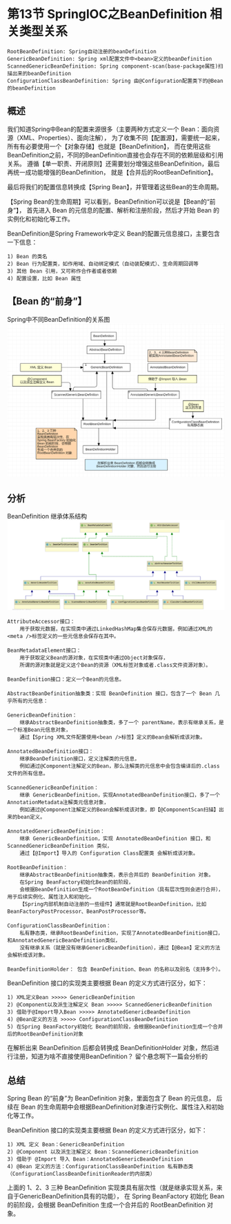 # 第13节 SpringIOC之BeanDefinition 相关类型关系

```text
RootBeanDefinition: Spring自动注册的beanDefinition
GenericBeanDefinition: Spring xml配置文件中<bean>定义的beanDefinition
ScannedGenericBeanDefinition: Spring component-scan(base-package属性)扫描出来的beanDefinition
ConfigurationClassBeanDefinition: Spring 由@Configuration配置类下的@Bean的beanDefinition
```

## 概述

我们知道Spring中Bean的配置来源很多（主要两种方式定义一个 Bean：面向资源（XML、Properties）、面向注解），
为了收集不同【配置源】，需要统一起来，所有有必要使用一个【对象存储】也就是【BeanDefinition】，
而在使用这些BeanDefinition之前，不同的BeanDefinition直接也会存在不同的依赖层级和引用关系。
遵循【单一职责、开闭原则】还需要划分增强这些BeanDefinition，最后再统一成功能增强的BeanDefinition，
就是【合并后的RootBeanDefinition】。

最后将我们的配置信息转换成【Spring Bean】，并管理着这些Bean的生命周期。

【Spring Bean的生命周期】可以看到，BeanDefinition可以说是【Bean的“前身”】，
首先进入 Bean 的元信息的配置、解析和注册阶段，然后才开始 Bean 的实例化和初始化等工作。

BeanDefinition是Spring Framework中定义 Bean的配置元信息接口，主要包含一下信息：
```text
1) Bean 的类名
2) Bean 行为配置类，如作用域、自动绑定模式（自动装配模式）、生命周期回调等
3) 其他 Bean 引用，又可称作合作者或者依赖
4) 配置设置，比如 Bean 属性
```

## 【Bean 的“前身”】
Spring中不同BeanDefinition的关系图
![BeanDefinitionHierarchyMy.png](img/13/BeanDefinitionHierarchyMy.png)

## 分析

BeanDefinition 继承体系结构
![BeanDefinitionHierarchyAuto.png](img/13/BeanDefinitionHierarchyAuto.png)
```text
AttributeAccessor接口：
    用于获取元数据，在实现类中通过LinkedHashMap集合保存元数据，例如通过XML的<meta />标签定义的一些元信息会保存在其中。

BeanMetadataElement接口：
    用于获取定义Bean的源对象，在实现类中通过Object对象保存，
    所谓的源对象就是定义这个Bean的资源（XML标签对象或者.class文件资源对象）。

BeanDefinition接口：定义一个Bean的元信息。

AbstractBeanDefinition抽象类：实现 BeanDefinition 接口，包含了一个 Bean 几乎所有的元信息：

GenericBeanDefinition：
    继承AbstractBeanDefinition抽象类，多了一个 parentName，表示有继承关系，是一个标准Bean元信息对象，
    通过【Spring XML文件配置使用<bean />标签】定义的Bean会解析成该对象。

AnnotatedBeanDefinition接口：
    继承BeanDefinition接口，定义注解类的元信息，
    例如通过@Component注解定义的Bean，那么注解类的元信息中会包含编译后的.class文件的所有信息。

ScannedGenericBeanDefinition：
    继承 GenericBeanDefinition，实现AnnotatedBeanDefinition接口，多了一个AnnotationMetadata注解类元信息对象，
    例如通过@Component注解定义的Bean会解析成该对象，即【@ComponentScan扫描】出来的bean定义。

AnnotatedGenericBeanDefinition：
    继承 GenericBeanDefinition，实现 AnnotatedBeanDefinition 接口，和 ScannedGenericBeanDefinition 类似，
    通过【@Import】导入的 Configuration Class配置类 会解析成该对象。

RootBeanDefinition：
    继承AbstractBeanDefinition抽象类，表示合并后的 BeanDefinition 对象。
    在Spring BeanFactory初始化Bean的前阶段，
    会根据BeanDefinition生成一个RootBeanDefinition（具有层次性则会进行合并），用于后续实例化、属性注入和初始化。
    【Spring内部机制自动注册的一些组件】通常就是RootBeanDefinition，比如BeanFactoryPostProcessor、BeanPostProcessor等。

ConfigurationClassBeanDefinition：
    私有静态类，继承RootBeanDefinition，实现了AnnotatedBeanDefinition接口，和AnnotatedGenericBeanDefinition类似，
    没有继承关系（就是没有继承GenericBeanDefinition），通过【@Bean】定义的方法会解析成该对象。

BeanDefinitionHolder： 包含 BeanDefinition、Bean 的名称以及别名（支持多个）。
```

BeanDefinition 接口的实现类主要根据 Bean 的定义方式进行区分，如下：
```text
1) XML定义Bean >>>>> GenericBeanDefinition
2) @Component以及派生注解定义 Bean >>>>> ScannedGenericBeanDefinition
3) 借助于@Import导入Bean >>>>> AnnotatedGenericBeanDefinition
4) @Bean定义的方法 >>>>> ConfigurationClassBeanDefinition
5) 在Spring BeanFactory初始化 Bean的前阶段，会根据BeanDefinition生成一个合并后的RootBeanDefinition对象
```

在解析出来 BeanDefinition 后都会转换成 BeanDefinitionHolder 对象，然后进行注册，知道为啥不直接使用BeanDefinition？
留个悬念啊下一篇会分析的

## 总结
Spring Bean 的“前身”为 BeanDefinition 对象，里面包含了 Bean 的元信息，
后续在 Bean 的生命周期中会根据BeanDefinition对象进行实例化、属性注入和初始化等工作。

BeanDefinition 接口的实现类主要根据 Bean 的定义方式进行区分，如下：
```text
1) XML 定义 Bean：GenericBeanDefinition
2) @Component 以及派生注解定义 Bean：ScannedGenericBeanDefinition
3) 借助于 @Import 导入 Bean：AnnotatedGenericBeanDefinition
4) @Bean 定义的方法：ConfigurationClassBeanDefinition 私有静态类（ConfigurationClassBeanDefinitionReader的内部类）
```

上面的 1、2、3 三种 BeanDefinition 实现类具有层次性（就是继承实现关系，来自于GenericBeanDefinition具有的功能），
在 Spring BeanFactory 初始化 Bean 的前阶段，会根据 BeanDefinition 生成一个合并后的 RootBeanDefinition 对象。

